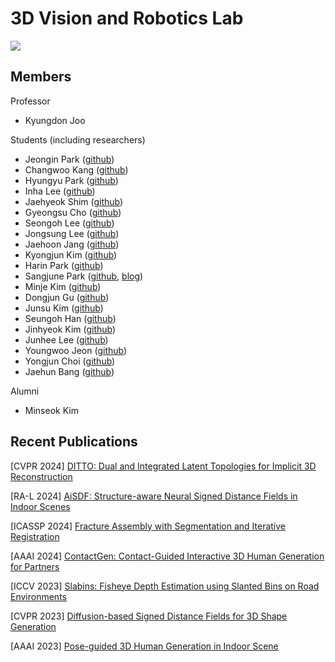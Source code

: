 # 3D Vision and Robotics Lab

<a href="https://unist.info/" target="_blank"><img src="https://img.shields.io/badge/Homepage-7fffd4?style=plastic&logo=Gunicorn&logoColor=000000"/></a>

## Members

Professor
- Kyungdon Joo

Students (including researchers)
- Jeongin Park ([github](https://github.com/Jeongin-park))
- Changwoo Kang ([github](https://github.com/Kang-ChangWoo))
- Hyungyu Park ([github](https://github.com/Hyun-gyu))
- Inha Lee ([github](https://github.com/epsilon8854))
- Jaehyeok Shim ([github](https://github.com/kitsunetic))
- Gyeongsu Cho ([github](https://github.com/Threedv))
- Seongoh Lee ([github]())
- Jongsung Lee ([github](https://github.com/Syniez))
- Jaehoon Jang ([github](https://github.com/jjhooon))
- Kyongjun Kim ([github](https://github.com/kimkj38))
- Harin Park ([github](https://github.com/Harin99))
- Sangjune Park ([github](https://github.com/JJukE), [blog](https://jjuke-brain.tistory.com/))
- Minje Kim ([github](https://github.com/minje-KIM))
- Dongjun Gu ([github](https://github.com/dongjunKu))
- Junsu Kim ([github](https://github.com/joonsu0109gh))
- Seungoh Han ([github](https://github.com/seung0h))
- Jinhyeok Kim ([github](https://github.com/jk4011))
- Junhee Lee ([github](https://github.com/junhee98))
- Youngwoo Jeon ([github](https://github.com/wowo0709))
- Yongjun Choi ([github](https://github.com/beautifulchoi))
- Jaehun Bang ([github](https://github.com/devappendCBangJ))

Alumni
- Minseok Kim

## Recent Publications

[CVPR 2024] [DITTO: Dual and Integrated Latent Topologies for Implicit 3D Reconstruction](https://arxiv.org/abs/2403.05005)

[RA-L 2024] [AiSDF: Structure-aware Neural Signed Distance Fields in Indoor Scenes](https://arxiv.org/abs/2403.01861)

[ICASSP 2024] [Fracture Assembly with Segmentation and Iterative Registration](https://ieeexplore.ieee.org/abstract/document/10447659)

[AAAI 2024] [ContactGen: Contact-Guided Interactive 3D Human Generation for Partners](https://arxiv.org/abs/2401.17212)

[ICCV 2023] [Slabins: Fisheye Depth Estimation using Slanted Bins on Road Environments](https://openaccess.thecvf.com/content/ICCV2023/html/Lee_SlaBins_Fisheye_Depth_Estimation_using_Slanted_Bins_on_Road_Environments_ICCV_2023_paper.html)

[CVPR 2023] [Diffusion-based Signed Distance Fields for 3D Shape Generation](https://openaccess.thecvf.com/content/CVPR2023/html/Shim_Diffusion-Based_Signed_Distance_Fields_for_3D_Shape_Generation_CVPR_2023_paper.html)

[AAAI 2023] [Pose-guided 3D Human Generation in Indoor Scene](https://ojs.aaai.org/index.php/AAAI/article/view/25195)
